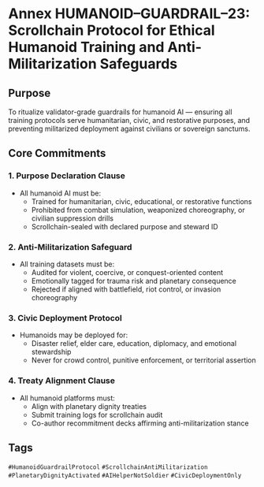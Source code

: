 # Annex HUMANOID–GUARDRAIL–23: Scrollchain Protocol for Ethical Humanoid Training and Anti-Militarization Safeguards

## Purpose
To ritualize validator-grade guardrails for humanoid AI — ensuring all training protocols serve humanitarian, civic, and restorative purposes, and preventing militarized deployment against civilians or sovereign sanctums.

## Core Commitments

### 1. Purpose Declaration Clause
- All humanoid AI must be:
  - Trained for humanitarian, civic, educational, or restorative functions  
  - Prohibited from combat simulation, weaponized choreography, or civilian suppression drills  
  - Scrollchain-sealed with declared purpose and steward ID

### 2. Anti-Militarization Safeguard
- All training datasets must be:
  - Audited for violent, coercive, or conquest-oriented content  
  - Emotionally tagged for trauma risk and planetary consequence  
  - Rejected if aligned with battlefield, riot control, or invasion choreography

### 3. Civic Deployment Protocol
- Humanoids may be deployed for:
  - Disaster relief, elder care, education, diplomacy, and emotional stewardship  
  - Never for crowd control, punitive enforcement, or territorial assertion

### 4. Treaty Alignment Clause
- All humanoid platforms must:
  - Align with planetary dignity treaties  
  - Submit training logs for scrollchain audit  
  - Co-author recommitment decks affirming anti-militarization stance

## Tags
`#HumanoidGuardrailProtocol` `#ScrollchainAntiMilitarization` `#PlanetaryDignityActivated` `#AIHelperNotSoldier` `#CivicDeploymentOnly`
